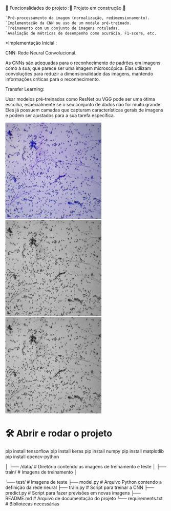 🔨 Funcionalidades do projeto :🚧 Projeto em construção 🚧

    `Pré-processamento da imagem (normalização, redimensionamento).
    `Implementação da CNN ou uso de um modelo pré-treinado.
    `Treinamento com um conjunto de imagens rotuladas.
    `Avaliação de métricas de desempenho como acurácia, F1-score, etc.

*Implementação Inicial :

CNN: Rede Neural Convolucional.

As CNNs são adequadas para o reconhecimento de padrões em imagens como a sua, que parece ser uma imagem microscópica. Elas utilizam convoluções para reduzir a dimensionalidade das imagens, mantendo informações críticas para o reconhecimento.

Transfer Learning:

Usar modelos pré-treinados como ResNet ou VGG pode ser uma ótima escolha, especialmente se o seu conjunto de dados não for muito grande. Eles já possuem camadas que capturam características gerais de imagens e podem ser ajustados para a sua tarefa específica.

<body>
    <div class="image-container">
        <img src="CX 1.1 FD_2.jpg" alt="Imagem Inicial" width="300" height="300">
        <img src="CX_1.1_FD_2_bw.png" alt="Imagem de camada 2 - Tratamento de Coloração" width="300" height="300">
        <img src="CX_1.1_FD_2_grayscale.jpg" alt="Imagem camada Cinza - Tratamento Aninhado" width="300" height="300">
    </div>
</body>
</html>



# 🛠️ Abrir e rodar o projeto

pip install tensorflow
pip install keras pip install numpy 
pip install matplotlib pip install opencv-python


│ ├── /data/ # Diretório contendo as imagens de treinamento e teste
│ ├── train/ # Imagens de treinamento
│ 


└── test/ # Imagens de teste 
  ├── model.py # Arquivo Python contendo a definição da rede neural 
  ├── train.py # Script para treinar a CNN 
  ├── predict.py # Script para fazer previsões em novas imagens 
  ├── README.md # Arquivo de documentação do projeto
  └── requirements.txt # Bibliotecas necessárias


